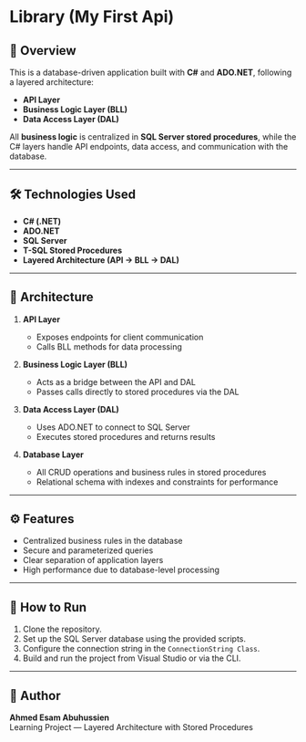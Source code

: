 # Library (My First Api)

## 📌 Overview
This is a database-driven application built with **C#** and **ADO.NET**, following a layered architecture:
- **API Layer**
- **Business Logic Layer (BLL)**
- **Data Access Layer (DAL)**

All **business logic** is centralized in **SQL Server stored procedures**, while the C# layers handle API endpoints, data access, and communication with the database.

---

## 🛠 Technologies Used
- **C# (.NET)**
- **ADO.NET**
- **SQL Server**
- **T-SQL Stored Procedures**
- **Layered Architecture (API → BLL → DAL)**

---

## 📂 Architecture
1. **API Layer**  
   - Exposes endpoints for client communication  
   - Calls BLL methods for data processing  

2. **Business Logic Layer (BLL)**  
   - Acts as a bridge between the API and DAL  
   - Passes calls directly to stored procedures via the DAL  

3. **Data Access Layer (DAL)**  
   - Uses ADO.NET to connect to SQL Server  
   - Executes stored procedures and returns results  

4. **Database Layer**  
   - All CRUD operations and business rules in stored procedures  
   - Relational schema with indexes and constraints for performance

---

## ⚙ Features
- Centralized business rules in the database
- Secure and parameterized queries
- Clear separation of application layers
- High performance due to database-level processing

---

## 🚀 How to Run
1. Clone the repository.
2. Set up the SQL Server database using the provided scripts.
3. Configure the connection string in the `ConnectionString Class`.
4. Build and run the project from Visual Studio or via the CLI.

---

## 📌 Author
**Ahmed Esam Abuhussien**  
Learning Project — Layered Architecture with Stored Procedures
